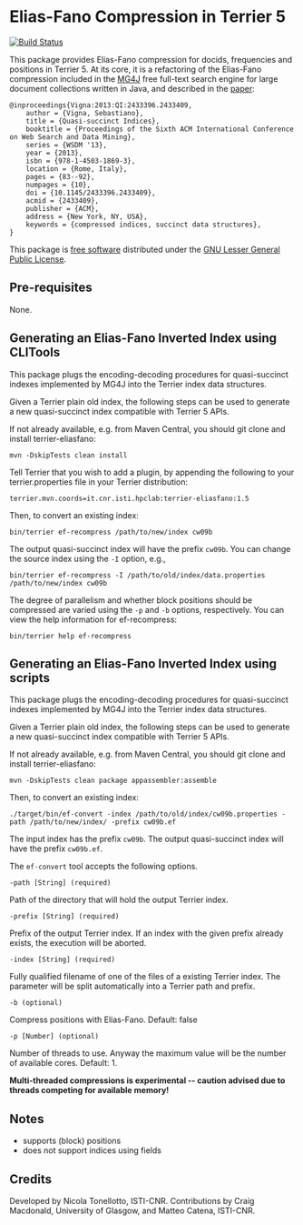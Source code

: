 # Elias-Fano Compression in Terrier 5

[![Build Status](https://travis-ci.org/tonellotto/terrier-ef.svg?branch=1.5.1)](https://travis-ci.org/tonellotto/terrier-ef)

This package provides Elias-Fano compression for docids, frequencies and positions in Terrier 5. At its core, it is a refactoring of the Elias-Fano compression included in the [MG4J](http://mg4j.di.unimi.it) free full-text search engine for large document collections written in Java, and described in the [paper](https://dl.acm.org/citation.cfm?id=2433409):

	@inproceedings{Vigna:2013:QI:2433396.2433409,
		author = {Vigna, Sebastiano},
		title = {Quasi-succinct Indices},
		booktitle = {Proceedings of the Sixth ACM International Conference on Web Search and Data Mining},
		series = {WSDM '13},
		year = {2013},
		isbn = {978-1-4503-1869-3},
		location = {Rome, Italy},
		pages = {83--92},
		numpages = {10},
		doi = {10.1145/2433396.2433409},
		acmid = {2433409},
		publisher = {ACM},
		address = {New York, NY, USA},
		keywords = {compressed indices, succinct data structures},
	}

This package is [free software](http://www.gnu.org/philosophy/free-sw.html) distributed under the [GNU Lesser General Public License](http://www.gnu.org/copyleft/lesser.html).

## Pre-requisites

None.

## Generating an Elias-Fano Inverted Index using CLITools

This package plugs the encoding-decoding procedures for quasi-succinct indexes implemented by MG4J into the Terrier index data structures.

Given a Terrier plain old index, the following steps can be used to generate a new quasi-succinct index compatible with Terrier 5 APIs.

If not already available, e.g. from Maven Central, you should git clone and install terrier-eliasfano:

	mvn -DskipTests clean install

Tell Terrier that you wish to add a plugin, by appending the following to your terrier.properties file in your Terrier distribution:

    terrier.mvn.coords=it.cnr.isti.hpclab:terrier-eliasfano:1.5

Then, to convert an existing index:

	bin/terrier ef-recompress /path/to/new/index cw09b

The output quasi-succinct index will have the prefix `cw09b`. You can change the source index using the `-I` option, e.g.,

    bin/terrier ef-recompress -I /path/to/old/index/data.properties /path/to/new/index cw09b

The degree of parallelism and whether block positions should be compressed are varied using the `-p` and `-b` options, respectively. You can view the help information for ef-recompress:

	bin/terrier help ef-recompress

## Generating an Elias-Fano Inverted Index using scripts

This package plugs the encoding-decoding procedures for quasi-succinct indexes implemented by MG4J into the Terrier index data structures.

Given a Terrier plain old index, the following steps can be used to generate a new quasi-succinct index compatible with Terrier 5 APIs.

If not already available, e.g. from Maven Central, you should git clone and install terrier-eliasfano:

	mvn -DskipTests clean package appassembler:assemble

Then, to convert an existing index:

	./target/bin/ef-convert -index /path/to/old/index/cw09b.properties -path /path/to/new/index/ -prefix cw09b.ef

The input index has the prefix `cw09b`. The output quasi-succinct index will have the prefix `cw09b.ef`.

The `ef-convert` tool accepts the following options.

    -path [String] (required)

Path of the directory that will hold the output Terrier index.

    -prefix [String] (required)

Prefix of the output Terrier index. If an index with the given prefix already exists, the execution will be aborted.

    -index [String] (required)

Fully qualified filename of one of the files of a existing Terrier index. The parameter will be split automatically into a Terrier path and prefix.

    -b (optional)

Compress positions with Elias-Fano. Default: false

    -p [Number] (optional)

Number of threads to use. Anyway the maximum value will be the number of available cores. Default: 1.

**Multi-threaded compressions is experimental -- caution advised due to threads competing for available memory!**

## Notes

  - supports (block) positions
  - does not support indices using fields

## Credits

Developed by Nicola Tonellotto, ISTI-CNR. Contributions by Craig Macdonald, University of Glasgow, and Matteo Catena, ISTI-CNR.
